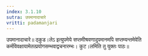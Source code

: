```yaml
---
index: 3.1.10
sutra: उपमानादाचारे
vritti: padamanjari
---
```


 उपमानादाचारे॥ ठ्कुड।लेऽ इत्युपमेये सप्तमीश्रवणादुपमानमपि सप्तम्यन्तमेवेति कर्मविवक्षायामेतत्प्रयोगसम्भवाद्वचनारम्भः। कुट।लमिति तु युक्तः पाठः॥